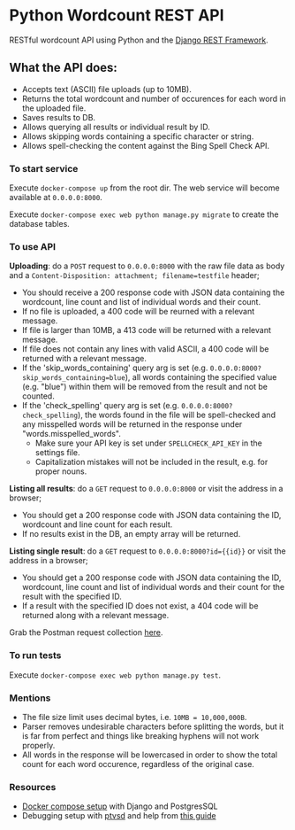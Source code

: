 # Python Wordcount REST  API

RESTful wordcount API using Python and the [Django REST Framework](https://www.django-rest-framework.org/).

## What the API does:
- Accepts text (ASCII) file uploads (up to 10MB).
- Returns the total wordcount and number of occurences for each word in the uploaded file.
- Saves results to DB.
- Allows querying all results or individual result by ID.
- Allows skipping words containing a specific character or string.
- Allows spell-checking the content against the Bing Spell Check API.

### To start service
Execute `docker-compose up` from the root dir. The web service will become available at `0.0.0.0:8000`.

Execute `docker-compose exec web python manage.py migrate` to create the database tables.

### To use API
**Uploading**: do a `POST` request to `0.0.0.0:8000` with the raw file data as body and a `Content-Disposition: attachment; filename=testfile` header;
- You should receive a 200 response code with JSON data containing the wordcount, line count and list of individual words and their count.
- If no file is uploaded, a 400 code will be reurned with a relevant message.
- If file is larger than 10MB, a 413 code will be returned with a relevant message.
- If file does not contain any lines with valid ASCII, a 400 code will be returned with a relevant message.
- If the 'skip_words_containing' query arg is set (e.g. `0.0.0.0:8000?skip_words_containing=blue`), all words containing the specified value (e.g. "blue") within them will be removed from the result and not be counted.
- If the 'check_spelling' query arg is set (e.g. `0.0.0.0:8000?check_spelling`), the words found in the file will be spell-checked and any misspelled words will be returned in the response under "words.misspelled_words".
  - Make sure your API key is set under `SPELLCHECK_API_KEY` in the settings file.
  - Capitalization mistakes will not be included in the result, e.g. for proper nouns.

**Listing all results**: do a `GET` request to `0.0.0.0:8000` or visit the address in a browser;
- You should get a 200 response code with JSON data containing the ID, wordcount and line count for each result.
- If no results exist in the DB, an empty array will be returned.

**Listing single result**: do a `GET` request to `0.0.0.0:8000?id={{id}}` or visit the address in a browser;
- You should get a 200 response code with JSON data containing the ID, wordcount, line count and list of individual words and their count for the result with the specified ID.
- If a result with the specified ID does not exist, a 404 code will be returned along with a relevant message.

Grab the Postman request collection [here](https://www.getpostman.com/collections/46a2d3a9ead5d9a1f486).

### To run tests
Execute `docker-compose exec web python manage.py test`.

### Mentions
- The file size limit uses decimal bytes, i.e. `10MB = 10,000,000B`.
- Parser removes undesirable characters before splitting the words, but it is far from perfect and things like breaking hyphens will not work properly.
- All words in the response will be lowercased in order to show the total count for each word occurence, regardless of the original case.

### Resources
- [Docker compose setup](https://docs.docker.com/compose/django/) with Django and PostgresSQL
- Debugging setup with [ptvsd](https://github.com/Microsoft/ptvsd) and help from [this guide](https://gist.github.com/veuncent/1e7fcfe891883dfc52516443a008cfcb)